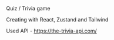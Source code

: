 Quiz / Trivia game

Creating with React, Zustand and Tailwind

Used API - https://the-trivia-api.com/
